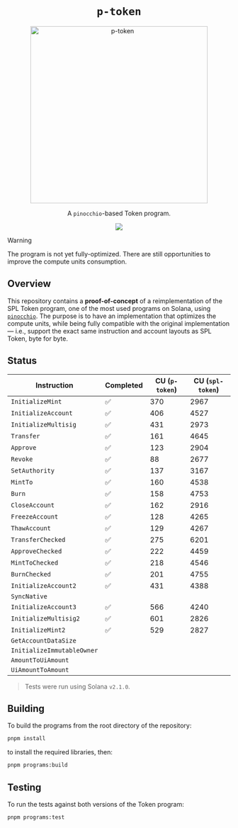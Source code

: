 <h1 align="center">
  <code>p-token</code>
</h1>
<p align="center">
  <img width="400" alt="p-token" src="https://github.com/user-attachments/assets/ba1c5f0d-db2f-457d-8f7e-e62fd564e5e7" />
</p>
<p align="center">
  A <code>pinocchio</code>-based Token program.
</p>

<p align="center">
  <a href="https://github.com/febo/p-token/actions/workflows/main.yml"><img src="https://img.shields.io/github/actions/workflow/status/febo/p-token/main.yml?logo=GitHub" /></a>
</p>

> [!WARNING]
> The program is not yet fully-optimized. There are still opportunities to improve the compute units consumption.

## Overview

This repository contains a **proof-of-concept** of a reimplementation of the SPL Token program, one of the most used programs on Solana, using [`pinocchio`](https://github.com/febo/pinocchio). The purpose is to have an implementation that optimizes the compute units, while being fully compatible with the original implementation &mdash; i.e., support the exact same instruction and account layouts as SPL Token, byte for byte.

## Status

| Instruction                | Completed | CU (`p-token`) | CU (`spl-token`) |
|----------------------------|-----------|----------------|------------------|
| `InitializeMint`           | ✅        | 370            | 2967             |
| `InitializeAccount`        | ✅        | 406            | 4527             |
| `InitializeMultisig`       | ✅        | 431            | 2973             |
| `Transfer`                 | ✅        | 161            | 4645             |
| `Approve`                  | ✅        | 123            | 2904             |
| `Revoke`                   | ✅        | 88             | 2677             |
| `SetAuthority`             | ✅        | 137            | 3167             |
| `MintTo`                   | ✅        | 160            | 4538             |
| `Burn`                     | ✅        | 158            | 4753             |
| `CloseAccount`             | ✅        | 162            | 2916             |
| `FreezeAccount`            | ✅        | 128            | 4265             |
| `ThawAccount`              | ✅        | 129            | 4267             |
| `TransferChecked`          | ✅        | 275            | 6201             |
| `ApproveChecked`           | ✅        | 222            | 4459             |
| `MintToChecked`            | ✅        | 218            | 4546             |
| `BurnChecked`              | ✅        | 201            | 4755             |
| `InitializeAccount2`       | ✅        | 431            | 4388             |
| `SyncNative`               |           |                |                  |
| `InitializeAccount3`       | ✅        | 566            | 4240             |
| `InitializeMultisig2`      | ✅        | 601            | 2826             |
| `InitializeMint2`          | ✅        | 529            | 2827             |
| `GetAccountDataSize`       |           |                |                  |
| `InitializeImmutableOwner` |           |                |                  |
| `AmountToUiAmount`         |           |                |                  |
| `UiAmountToAmount`         |           |                |                  |

> Tests were run using Solana `v2.1.0`.

## Building

To build the programs from the root directory of the repository:
```bash
pnpm install
```
to install the required libraries, then:
```bash
pnpm programs:build
```

## Testing

To run the tests against both versions of the Token program:
```bash
pnpm programs:test
```
